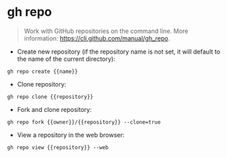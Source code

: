 # gh repo

> Work with GitHub repositories on the command line. 
> More information: <https://cli.github.com/manual/gh_repo>.

- Create new repository (if the repository name is not set, it will default to the name of the current directory):

`gh repo create {{name}}`

- Clone repository: 

`gh repo clone {{repository}}`

- Fork and clone repository:
 
`gh repo fork {{owner}}/{{repository}} --clone=true`

- View a repository in the web browser:

`gh repo view {{repository}} --web`
